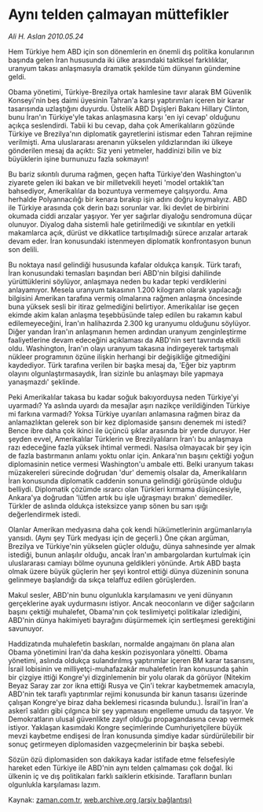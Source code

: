 # Aynı telden çalmayan müttefikler

*Ali H. Aslan 2010.05.24*

<td class="columnist-detail">
<p>Hem Türkiye hem ABD için son dönemlerin en önemli dış politika konularının başında gelen İran hususunda iki ülke arasındaki taktiksel farklılıklar, uranyum takası anlaşmasıyla dramatik şekilde tüm dünyanın gündemine geldi.</p>
<p>
<div id="haberMetinDiv">
<p>Obama yönetimi, Türkiye-Brezilya ortak hamlesine tavır alarak BM Güvenlik Konseyi'nin beş daimi üyesinin Tahran'a karşı yaptırımları içeren bir karar tasarısında uzlaştığını duyurdu. Üstelik ABD Dışişleri Bakanı Hillary Clinton, bunu İran'ın Türkiye'yle takas anlaşmasına karşı 'en iyi cevap' olduğunu açıkça seslendirdi. Tabii ki bu cevap, daha çok Amerikalıların gözünde Türkiye ve Brezilya'nın diplomatik gayretlerini istismar eden Tahran rejimine verilmişti. Ama uluslararası arenanın yükselen yıldızlarından iki ülkeye gönderilen mesaj da açıktı: Siz yeni yetmeler, haddinizi bilin ve biz büyüklerin işine burnunuzu fazla sokmayın! 
<p> Bu bariz sıkıntılı duruma rağmen, geçen hafta Türkiye'den Washington'u ziyarete gelen iki bakan ve bir milletvekili heyeti 'model ortaklık'tan bahsediyor, Amerikalılar da bozuntuya vermemeye çalışıyordu. Ama herhalde Polyannacılığı bir kenara bırakıp işin adını doğru koymalıyız. ABD ile Türkiye arasında çok derin bazı sorunlar var. İki devlet de birbirini okumada ciddi arızalar yaşıyor. Yer yer sağırlar diyaloğu sendromuna düçar olunuyor. Diyalog daha sistemli hale getirilmediği ve sıkıntılar en yetkili makamlarca açık, dürüst ve dikkatlice tartışılmadığı sürece arızalar artarak devam eder. İran konusundaki istenmeyen diplomatik konfrontasyon bunun son delili.
<p> Bu noktaya nasıl gelindiği hususunda kafalar oldukça karışık. Türk tarafı, İran konusundaki temasları başından beri ABD'nin bilgisi dahilinde yürüttüklerini söylüyor, anlaşmaya neden bu kadar tepki verdiklerini anlayamıyor. Mesela uranyum takasının 1.200 kilogram olarak yapılacağı bilgisini Amerikan tarafına vermiş olmalarına rağmen anlaşma öncesinde buna yüksek sesli bir itiraz gelmediğini belirtiyor. Amerikalılar ise geçen ekimde akim kalan anlaşma teşebbüsünde talep edilen bu rakamın kabul edilemeyeceğini, İran'ın halihazırda 2.300 kg uranyumu olduğunu söylüyor. Diğer yandan İran'ın anlaşmanın hemen ardından uranyum zenginleştirme faaliyetlerine devam edeceğini açıklaması da ABD'nin sert tavrında etkili oldu. Washington, İran'ın olayı uranyum takasına indirgeyerek tartışmalı nükleer programının özüne ilişkin herhangi bir değişikliğe gitmediğini kaydediyor. Türk tarafına verilen bir başka mesaj da, 'Eğer biz yaptırım olayını olgunlaştırmasaydık, İran sizinle bu anlaşmayı bile yapmaya yanaşmazdı' şeklinde.
<p> Peki Amerikalılar takasa bu kadar soğuk bakıyorduysa neden Türkiye'yi uyarmadı? Ya aslında uyardı da mesajlar aşırı nazikçe verildiğinden Türkiye mi farkına varmadı? Yoksa Türkiye uyarıları anlamasına rağmen biraz da anlamazlıktan gelerek son bir kez diplomaside şansını denemek mi istedi? Bence ibre daha çok ikinci ile üçüncü şıklar arasında bir yerde duruyor. Her şeyden evvel, Amerikalılar Türklerin ve Brezilyalıların İran'ı bu anlaşmaya razı edeceğine fazla yüksek ihtimal vermedi. Nasılsa olmayacak bir şey için de fazla bastırmanın anlamı yoktu onlar için. Ankara'nın başını çektiği yoğun diplomasinin netice vermesi Washington'u ambale etti. Belki uranyum takası müzakereleri sürecinde doğrudan 'dur' dememiş olsalar da, Amerikalıların İran konusunda diplomatik caddenin sonuna gelindiği görüşünde olduğu belliydi. Diplomatik çözümde ısrarcı olan Türkleri kırmama düşüncesiyle, Ankara'ya doğrudan 'lütfen artık bu işle uğraşmayı bırakın' demediler. Türkler de aslında oldukça isteksizce yanıp sönen bu sarı ışığı değerlendirmek istedi.
<p> Olanlar Amerikan medyasına daha çok kendi hükümetlerinin argümanlarıyla yansıdı. (Aynı şey Türk medyası için de geçerli.) Öne çıkan argüman, Brezilya ve Türkiye'nin yükselen güçler olduğu, dünya sahnesinde yer almak istediği, bunun anlaşılır olduğu, ancak İran'ın ambargolardan kurtulmak için uluslararası camiayı bölme oyununa geldikleri yönünde. Artık ABD başta olmak üzere büyük güçlerin her şeyi kontrol ettiği dünya düzeninin sonuna gelinmeye başlandığı da sıkça telaffuz edilen görüşlerden.
<p> Makul sesler, ABD'nin bunu olgunlukla karşılamasını ve yeni dünyanın gerçeklerine ayak uydurmasını istiyor. Ancak neoconların ve diğer sağcıların başını çektiği muhalefet, Obama'nın çok teslimiyetçi politikalar izlediğini, ABD'nin dünya hakimiyeti bayrağını düşürmemek için sertleşmesi gerektiğini savunuyor.
<p> Haddizatında muhalefetin baskıları, normalde angajmanı ön plana alan Obama yönetimini İran'da daha keskin pozisyonlara yöneltti. Obama yönetimi, aslında oldukça sulandırılmış yaptırımlar içeren BM karar tasarısını, İsrail lobisinin ve milliyetçi-muhafazakâr muhalefetin İran konusunda şahin bir çizgiye ittiği Kongre'yi dizginlemenin bir yolu olarak da görüyor (Nitekim Beyaz Saray zar zor ikna ettiği Rusya ve Çin'i tekrar kaybetmemek amacıyla, ABD'nin tek taraflı yaptırımlar rejimi konusunda bir kanun tasarısı üzerinde çalışan Kongre'ye biraz daha beklemesi ricasında bulundu.). İsrail'in İran'a askerî saldırı gibi çılgınca bir şey yapmasını engelleme umudu da taşıyor. Ve Demokratların ulusal güvenlikte zayıf olduğu propagandasına cevap vermek istiyor. Yaklaşan kasımdaki Kongre seçimlerinde Cumhuriyetçilere büyük mevzi kaybetme endişesi de İran konusunda şimdiye kadar sürdürülebilir bir sonuç getirmeyen diplomasiden vazgeçmelerinin bir başka sebebi.
<p> Sözün özü diplomasiden son dakikaya kadar istifade etme felsefesiyle hareket eden Türkiye ile ABD'nin aynı telden çalmaması çok doğal. İki ülkenin iç ve dış politikaları farklı saiklerin etkisinde. Tarafların bunları olgunlukla karşılaması lazım. </p></p></p></p></p></p></p></p></div>
</p>
<a href="http://web.archive.org/web/20101223214951/mailto:a.aslan@zaman.com.tr">
</a></td>

Kaynak: [zaman.com.tr](http://zaman.com.tr/yazar.do?yazino=987405), [web.archive.org (arşiv bağlantısı)](http://web.archive.org/web/20101223214951/http://zaman.com.tr/yazar.do?yazino=987405)
